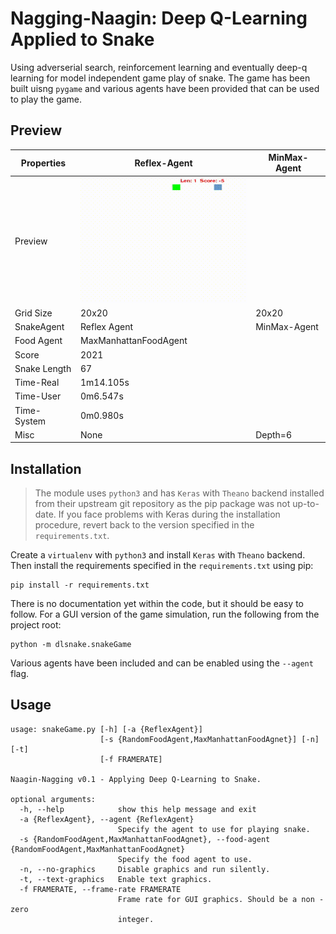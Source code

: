 # Nagging-Naagin: Deep Q-Learning Applied to Snake

Using adverserial search, reinforcement learning and eventually deep-q learning for model independent game play of snake. The game has been built uisng `pygame` and various agents have been provided that can be used to play the game.

## Preview

Properties|Reflex-Agent | MinMax-Agent|
|----------|-------------|-------------|
|Preview    |<img src="dlsnake/preview/01.gif" height="200" alt="A Simple Reflex-Agent playing Snake">||
|Grid Size| 20x20 | 20x20|
SnakeAgent| Reflex Agent| MinMax-Agent
Food Agent| MaxManhattanFoodAgent||
Score| 2021||
Snake Length | 67|
Time-Real| 1m14.105s |
Time-User| 0m6.547s |
Time-System| 0m0.980s |
Misc| None|  Depth=6


## Installation
>The module uses `python3` and has `Keras` with `Theano` backend installed from their upstream git repository as the pip package was not up-to-date. If you face problems with Keras during the installation procedure, revert back to the version specified in the `requirements.txt`. 

Create a `virtualenv` with `python3` and install `Keras` with `Theano` backend. Then install the requirements specified in the `requirements.txt` using pip:

    pip install -r requirements.txt

There is no documentation yet within the code, but it should be easy to follow. For a GUI version of the game simulation, run the following from the project root:

    python -m dlsnake.snakeGame

Various agents have been included and can be enabled using the `--agent` flag.

## Usage
```
usage: snakeGame.py [-h] [-a {ReflexAgent}]
                    [-s {RandomFoodAgent,MaxManhattanFoodAgnet}] [-n] [-t]
                    [-f FRAMERATE]

Naagin-Nagging v0.1 - Applying Deep Q-Learning to Snake.

optional arguments:
  -h, --help            show this help message and exit
  -a {ReflexAgent}, --agent {ReflexAgent}
                        Specify the agent to use for playing snake.
  -s {RandomFoodAgent,MaxManhattanFoodAgnet}, --food-agent {RandomFoodAgent,MaxManhattanFoodAgnet}
                        Specify the food agent to use.
  -n, --no-graphics     Disable graphics and run silently.
  -t, --text-graphics   Enable text graphics.
  -f FRAMERATE, --frame-rate FRAMERATE
                        Frame rate for GUI graphics. Should be a non - zero
                        integer.
```